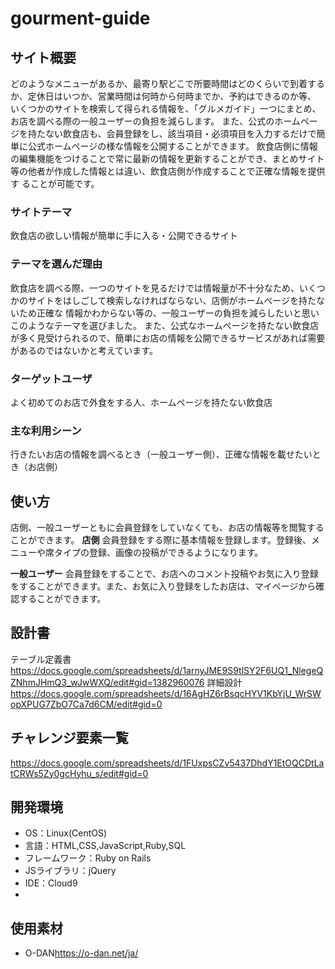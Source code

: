 # gourment-guide

## サイト概要
どのようなメニューがあるか、最寄り駅どこで所要時間はどのくらいで到着するか、定休日はいつか、営業時間は何時から何時までか、予約はできるのか等、
いくつかのサイトを検索して得られる情報を、「グルメガイド」一つにまとめ、お店を調べる際の一般ユーザーの負担を減らします。
また、公式のホームページを持たない飲食店も、会員登録をし、該当項目・必須項目を入力するだけで簡単に公式ホームページの様な情報を公開することができます。
飲食店側に情報の編集機能をつけることで常に最新の情報を更新することができ、まとめサイト等の他者が作成した情報とは違い、飲食店側が作成することで正確な情報を提供す
ることが可能です。

### サイトテーマ
飲食店の欲しい情報が簡単に手に入る・公開できるサイト

### テーマを選んだ理由
飲食店を調べる際、一つのサイトを見るだけでは情報量が不十分なため、いくつかのサイトをはしごして検索しなければならない、店側がホームページを持たないため正確な
情報かわからない等の、一般ユーザーの負担を減らしたいと思いこのようなテーマを選びました。
また、公式なホームページを持たない飲食店が多く見受けられるので、簡単にお店の情報を公開できるサービスがあれば需要があるのではないかと考えています。

### ターゲットユーザ
よく初めてのお店で外食をする人、ホームページを持たない飲食店

### 主な利用シーン
行きたいお店の情報を調べるとき（一般ユーザー側）、正確な情報を載せたいとき（お店側）

## 使い方
店側、一般ユーザーともに会員登録をしていなくても、お店の情報等を閲覧することができます。
**店側**
会員登録をする際に基本情報を登録します。登録後、メニューや席タイプの登録、画像の投稿ができるようになります。

**一般ユーザー**
会員登録をすることで、お店へのコメント投稿やお気に入り登録をすることができます。また、お気に入り登録をしたお店は、マイページから確認することができます。

## 設計書
テーブル定義書
<https://docs.google.com/spreadsheets/d/1arnyJME9S9tlSY2F6UQ1_NlegeQZNhmJHmQ3_wJwWXQ/edit#gid=1382960076>
詳細設計
<https://docs.google.com/spreadsheets/d/16AgHZ6rBsqcHYV1KbYjU_WrSWopXPUG7ZbO7Ca7d6CM/edit#gid=0>

## チャレンジ要素一覧
<https://docs.google.com/spreadsheets/d/1FUxpsCZv5437DhdY1EtOQCDtLatCRWs5Zy0gcHyhu_s/edit#gid=0>

## 開発環境
- OS：Linux(CentOS)
- 言語：HTML,CSS,JavaScript,Ruby,SQL
- フレームワーク：Ruby on Rails
- JSライブラリ：jQuery
- IDE：Cloud9
-
## 使用素材
- O-DAN<https://o-dan.net/ja/>